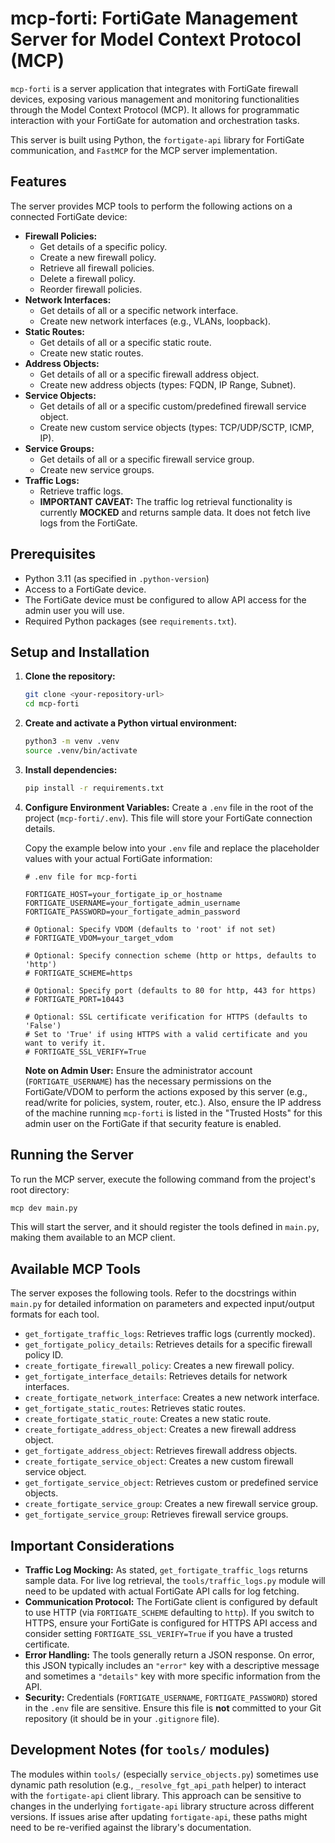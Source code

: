 # mcp-forti: FortiGate Management Server for Model Context Protocol (MCP)

`mcp-forti` is a server application that integrates with FortiGate firewall devices, exposing various management and monitoring functionalities through the Model Context Protocol (MCP). It allows for programmatic interaction with your FortiGate for automation and orchestration tasks.

This server is built using Python, the `fortigate-api` library for FortiGate communication, and `FastMCP` for the MCP server implementation.

## Features

The server provides MCP tools to perform the following actions on a connected FortiGate device:

*   **Firewall Policies:**
    *   Get details of a specific policy.
    *   Create a new firewall policy.
    *   Retrieve all firewall policies.
    *   Delete a firewall policy.
    *   Reorder firewall policies.
*   **Network Interfaces:**
    *   Get details of all or a specific network interface.
    *   Create new network interfaces (e.g., VLANs, loopback).
*   **Static Routes:**
    *   Get details of all or a specific static route.
    *   Create new static routes.
*   **Address Objects:**
    *   Get details of all or a specific firewall address object.
    *   Create new address objects (types: FQDN, IP Range, Subnet).
*   **Service Objects:**
    *   Get details of all or a specific custom/predefined firewall service object.
    *   Create new custom service objects (types: TCP/UDP/SCTP, ICMP, IP).
*   **Service Groups:**
    *   Get details of all or a specific firewall service group.
    *   Create new service groups.
*   **Traffic Logs:**
    *   Retrieve traffic logs.
    *   **IMPORTANT CAVEAT:** The traffic log retrieval functionality is currently **MOCKED** and returns sample data. It does not fetch live logs from the FortiGate.

## Prerequisites

*   Python 3.11 (as specified in `.python-version`)
*   Access to a FortiGate device.
*   The FortiGate device must be configured to allow API access for the admin user you will use.
*   Required Python packages (see `requirements.txt`).

## Setup and Installation

1.  **Clone the repository:**
    ```bash
    git clone <your-repository-url>
    cd mcp-forti
    ```

2.  **Create and activate a Python virtual environment:**
    ```bash
    python3 -m venv .venv
    source .venv/bin/activate
    ```

3.  **Install dependencies:**
    ```bash
    pip install -r requirements.txt
    ```

4.  **Configure Environment Variables:**
    Create a `.env` file in the root of the project (`mcp-forti/.env`). This file will store your FortiGate connection details.

    Copy the example below into your `.env` file and replace the placeholder values with your actual FortiGate information:

    ```dotenv
    # .env file for mcp-forti

    FORTIGATE_HOST=your_fortigate_ip_or_hostname
    FORTIGATE_USERNAME=your_fortigate_admin_username
    FORTIGATE_PASSWORD=your_fortigate_admin_password

    # Optional: Specify VDOM (defaults to 'root' if not set)
    # FORTIGATE_VDOM=your_target_vdom

    # Optional: Specify connection scheme (http or https, defaults to 'http')
    # FORTIGATE_SCHEME=https

    # Optional: Specify port (defaults to 80 for http, 443 for https)
    # FORTIGATE_PORT=10443

    # Optional: SSL certificate verification for HTTPS (defaults to 'False')
    # Set to 'True' if using HTTPS with a valid certificate and you want to verify it.
    # FORTIGATE_SSL_VERIFY=True
    ```

    **Note on Admin User:** Ensure the administrator account (`FORTIGATE_USERNAME`) has the necessary permissions on the FortiGate/VDOM to perform the actions exposed by this server (e.g., read/write for policies, system, router, etc.). Also, ensure the IP address of the machine running `mcp-forti` is listed in the "Trusted Hosts" for this admin user on the FortiGate if that security feature is enabled.

## Running the Server

To run the MCP server, execute the following command from the project's root directory:

```bash
mcp dev main.py
```

This will start the server, and it should register the tools defined in `main.py`, making them available to an MCP client.

## Available MCP Tools

The server exposes the following tools. Refer to the docstrings within `main.py` for detailed information on parameters and expected input/output formats for each tool.

*   `get_fortigate_traffic_logs`: Retrieves traffic logs (currently mocked).
*   `get_fortigate_policy_details`: Retrieves details for a specific firewall policy ID.
*   `create_fortigate_firewall_policy`: Creates a new firewall policy.
*   `get_fortigate_interface_details`: Retrieves details for network interfaces.
*   `create_fortigate_network_interface`: Creates a new network interface.
*   `get_fortigate_static_routes`: Retrieves static routes.
*   `create_fortigate_static_route`: Creates a new static route.
*   `create_fortigate_address_object`: Creates a new firewall address object.
*   `get_fortigate_address_object`: Retrieves firewall address objects.
*   `create_fortigate_service_object`: Creates a new custom firewall service object.
*   `get_fortigate_service_object`: Retrieves custom or predefined service objects.
*   `create_fortigate_service_group`: Creates a new firewall service group.
*   `get_fortigate_service_group`: Retrieves firewall service groups.

## Important Considerations

*   **Traffic Log Mocking:** As stated, `get_fortigate_traffic_logs` returns sample data. For live log retrieval, the `tools/traffic_logs.py` module will need to be updated with actual FortiGate API calls for log fetching.
*   **Communication Protocol:** The FortiGate client is configured by default to use HTTP (via `FORTIGATE_SCHEME` defaulting to `http`). If you switch to HTTPS, ensure your FortiGate is configured for HTTPS API access and consider setting `FORTIGATE_SSL_VERIFY=True` if you have a trusted certificate.
*   **Error Handling:** The tools generally return a JSON response. On error, this JSON typically includes an `"error"` key with a descriptive message and sometimes a `"details"` key with more specific information from the API.
*   **Security:** Credentials (`FORTIGATE_USERNAME`, `FORTIGATE_PASSWORD`) stored in the `.env` file are sensitive. Ensure this file is **not** committed to your Git repository (it should be in your `.gitignore` file).

## Development Notes (for `tools/` modules)

The modules within `tools/` (especially `service_objects.py`) sometimes use dynamic path resolution (e.g., `_resolve_fgt_api_path` helper) to interact with the `fortigate-api` client library. This approach can be sensitive to changes in the underlying `fortigate-api` library structure across different versions. If issues arise after updating `fortigate-api`, these paths might need to be re-verified against the library's documentation.

